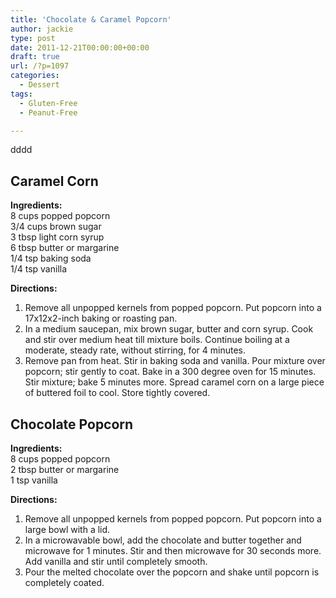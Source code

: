 ```yaml
---
title: 'Chocolate & Caramel Popcorn'
author: jackie
type: post
date: 2011-12-21T00:00:00+00:00
draft: true
url: /?p=1097
categories:
  - Dessert
tags:
  - Gluten-Free
  - Peanut-Free

---
```

dddd

## Caramel Corn

**Ingredients:**  
8 cups popped popcorn  
3/4 cups brown sugar  
3 tbsp light corn syrup  
6 tbsp butter or margarine  
1/4 tsp baking soda  
1/4 tsp vanilla

**Directions:**

  1. Remove all unpopped kernels from popped popcorn. Put popcorn into a 17x12x2-inch baking or roasting pan.
  2. In a medium saucepan, mix brown sugar, butter and corn syrup. Cook and stir over medium heat till mixture boils. Continue boiling at a moderate, steady rate, without stirring, for 4 minutes.
  3. Remove pan from heat. Stir in baking soda and vanilla. Pour mixture over popcorn; stir gently to coat. Bake in a 300 degree oven for 15 minutes. Stir mixture; bake 5 minutes more. Spread caramel corn on a large piece of buttered foil to cool. Store tightly covered.

## Chocolate Popcorn

**Ingredients:**  
8 cups popped popcorn  
2 tbsp butter or margarine  
1 tsp vanilla

**Directions:**

  1. Remove all unpopped kernels from popped popcorn. Put popcorn into a large bowl with a lid.
  2. In a microwavable bowl, add the chocolate and butter together and microwave for 1 minutes. Stir and then microwave for 30 seconds more. Add vanilla and stir until completely smooth.
  3. Pour the melted chocolate over the popcorn and shake until popcorn is completely coated.
